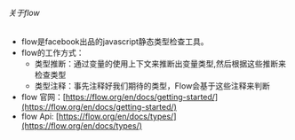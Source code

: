 ###### 关于flow

 - flow是facebook出品的javascript静态类型检查工具。
 - flow的工作方式：
    - 类型推断：通过变量的使用上下文来推断出变量类型,然后根据这些推断来检查类型
    - 类型注释：事先注释好我们期待的类型，Flow会基于这些注释来判断
 - flow 官网：[https://flow.org/en/docs/getting-started/](https://flow.org/en/docs/getting-started/)
 - flow Api: [https://flow.org/en/docs/types/](https://flow.org/en/docs/types/)